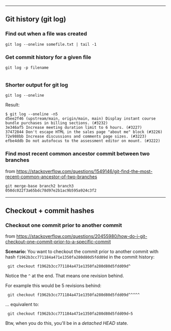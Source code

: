 -----

## Git history (git log)

### Find out when a file was created
```
git log --oneline somefile.txt | tail -1
```

### Get commit history for a given file

```
git log -p filename
```
```
```
### Shorter output for git log

```
git log --oneline
```

Result:
```
$ git log --oneline -n5
d5ee2f46 (upstream/main, origin/main, main) Display instant course bundle purchases in billing sections. (#3232)
3e346af5 Increase meeting duration limit to 6 hours. (#3227)
37472844 Don't escape HTML in the sales page "about me" block (#3226)
72e988bb Increase discussions and comments page sizes. (#3223)
efbe4ddb Do not autofocus to the assessment editor on mount. (#3222)
```


### Find most recent common ancestor commit between two branches

from https://stackoverflow.com/questions/1549146/git-find-the-most-recent-common-ancestor-of-two-branches

```
git merge-base branch2 branch3
050dc022f3a65bdc78d97e2b1ac9b595a924c3f2
```
---- 

## Checkout + commit hashes

### Checkout one commit prior to another commit

from https://stackoverflow.com/questions/20455980/how-do-i-git-checkout-one-commit-prior-to-a-specific-commit

**Scenario:**
 You want to checkout the commit prior to another commit with hash `f1962b3cc771184a471e1350fa280d80d5fdd09d` in the commit history:

```
 git checkout f1962b3cc771184a471e1350fa280d80d5fdd09d^
```
 
 Notice the `^` at the end. That means one revision behind.
 
 For example this would be 5 revisions behind:
 
```
 git checkout f1962b3cc771184a471e1350fa280d80d5fdd09d^^^^^
```
 
 ... equivalent to:
 
```
 git checkout f1962b3cc771184a471e1350fa280d80d5fdd09d~5
```
 
 Btw, when you do this, you'll be in a _detached HEAD_ state.
 